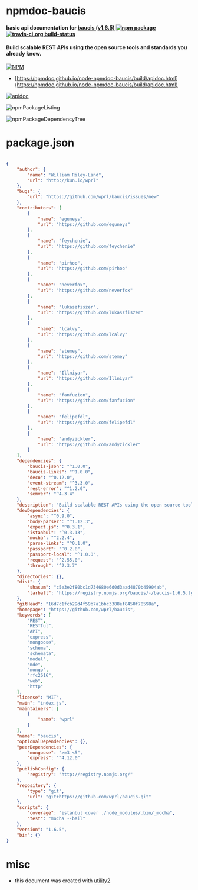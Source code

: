 # npmdoc-baucis

#### basic api documentation for  [baucis (v1.6.5)](https://github.com/wprl/baucis)  [![npm package](https://img.shields.io/npm/v/npmdoc-baucis.svg?style=flat-square)](https://www.npmjs.org/package/npmdoc-baucis) [![travis-ci.org build-status](https://api.travis-ci.org/npmdoc/node-npmdoc-baucis.svg)](https://travis-ci.org/npmdoc/node-npmdoc-baucis)

#### Build scalable REST APIs using the open source tools and standards you already know.

[![NPM](https://nodei.co/npm/baucis.png?downloads=true&downloadRank=true&stars=true)](https://www.npmjs.com/package/baucis)

- [https://npmdoc.github.io/node-npmdoc-baucis/build/apidoc.html](https://npmdoc.github.io/node-npmdoc-baucis/build/apidoc.html)

[![apidoc](https://npmdoc.github.io/node-npmdoc-baucis/build/screenCapture.buildCi.browser.%252Ftmp%252Fbuild%252Fapidoc.html.png)](https://npmdoc.github.io/node-npmdoc-baucis/build/apidoc.html)

![npmPackageListing](https://npmdoc.github.io/node-npmdoc-baucis/build/screenCapture.npmPackageListing.svg)

![npmPackageDependencyTree](https://npmdoc.github.io/node-npmdoc-baucis/build/screenCapture.npmPackageDependencyTree.svg)



# package.json

```json

{
    "author": {
        "name": "William Riley-Land",
        "url": "http://kun.io/wprl"
    },
    "bugs": {
        "url": "https://github.com/wprl/baucis/issues/new"
    },
    "contributors": [
        {
            "name": "eguneys",
            "url": "https://github.com/eguneys"
        },
        {
            "name": "feychenie",
            "url": "https://github.com/feychenie"
        },
        {
            "name": "pirhoo",
            "url": "https://github.com/pirhoo"
        },
        {
            "name": "neverfox",
            "url": "https://github.com/neverfox"
        },
        {
            "name": "lukaszfiszer",
            "url": "https://github.com/lukaszfiszer"
        },
        {
            "name": "lcalvy",
            "url": "https://github.com/lcalvy"
        },
        {
            "name": "stemey",
            "url": "https://github.com/stemey"
        },
        {
            "name": "Illniyar",
            "url": "https://github.com/Illniyar"
        },
        {
            "name": "fanfuzion",
            "url": "https://github.com/fanfuzion"
        },
        {
            "name": "felipefdl",
            "url": "https://github.com/felipefdl"
        },
        {
            "name": "andyzickler",
            "url": "https://github.com/andyzickler"
        }
    ],
    "dependencies": {
        "baucis-json": "^1.0.0",
        "baucis-links": "^1.0.0",
        "deco": "^0.12.0",
        "event-stream": "^3.3.0",
        "rest-error": "^1.2.0",
        "semver": "^4.3.4"
    },
    "description": "Build scalable REST APIs using the open source tools and standards you already know.",
    "devDependencies": {
        "async": "^0.9.0",
        "body-parser": "^1.12.3",
        "expect.js": "^0.3.1",
        "istanbul": "^0.3.13",
        "mocha": "^2.2.4",
        "parse-links": "^0.1.0",
        "passport": "^0.2.0",
        "passport-local": "^1.0.0",
        "request": "^2.55.0",
        "through": "^2.3.7"
    },
    "directories": {},
    "dist": {
        "shasum": "c5e3e2f80bc1d734680e6d0d3aad4870b45904ab",
        "tarball": "https://registry.npmjs.org/baucis/-/baucis-1.6.5.tgz"
    },
    "gitHead": "16d7c1fcb29d4f59b7a1bbc3388ef8450f78598a",
    "homepage": "https://github.com/wprl/baucis",
    "keywords": [
        "REST",
        "RESTful",
        "API",
        "express",
        "mongoose",
        "schema",
        "schemata",
        "model",
        "mde",
        "mongo",
        "rfc2616",
        "web",
        "http"
    ],
    "license": "MIT",
    "main": "index.js",
    "maintainers": [
        {
            "name": "wprl"
        }
    ],
    "name": "baucis",
    "optionalDependencies": {},
    "peerDependencies": {
        "mongoose": ">=3 <5",
        "express": "^4.12.0"
    },
    "publishConfig": {
        "registry": "http://registry.npmjs.org/"
    },
    "repository": {
        "type": "git",
        "url": "git+https://github.com/wprl/baucis.git"
    },
    "scripts": {
        "coverage": "istanbul cover ./node_modules/.bin/_mocha",
        "test": "mocha --bail"
    },
    "version": "1.6.5",
    "bin": {}
}
```



# misc
- this document was created with [utility2](https://github.com/kaizhu256/node-utility2)
